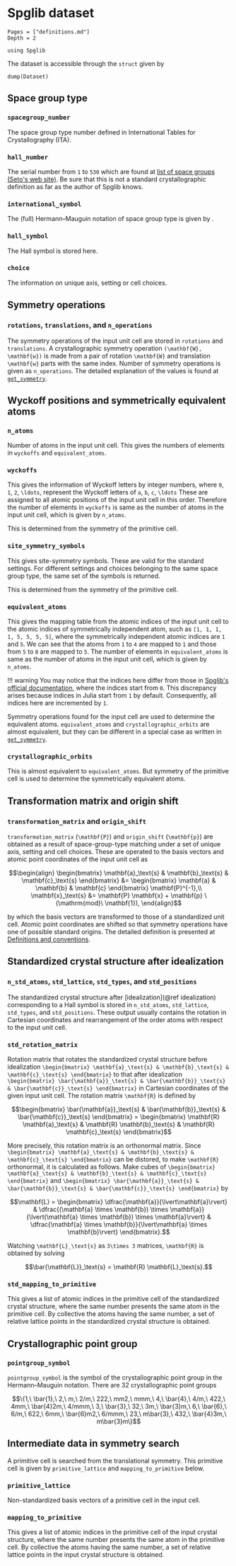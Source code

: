 # Spglib dataset

```@contents
Pages = ["definitions.md"]
Depth = 2
```

```@setup dataset
using Spglib
```

The dataset is accessible through the `struct` given by

```@example dataset
dump(Dataset)
```

## Space group type

### `spacegroup_number`

The space group type number defined in International Tables for
Crystallography (ITA).

### `hall_number`

The serial number from ``1`` to ``530`` which are found at
[list of space groups (Seto's web site)](https://yseto.net/?page_id=29%3E). Be
sure that this is not a standard crystallographic definition as far as
the author of Spglib knows.

### `international_symbol`

The (full) Hermann–Mauguin notation of space group type is given by .

### `hall_symbol`

The Hall symbol is stored here.

### `choice`

The information on unique axis, setting or cell choices.

## Symmetry operations

### `rotations`, `translations`, and `n_operations`

The symmetry operations of the input unit cell are stored in
`rotations` and `translations`. A crystallographic symmetry
operation ``(\mathbf{W}, \mathbf{w})`` is made from a pair
of rotation ``\mathbf{W}`` and translation
``\mathbf{w}`` parts with the same index. Number of symmetry
operations is given as `n_operations`. The detailed explanation of
the values is found at [`get_symmetry`](@ref).

## Wyckoff positions and symmetrically equivalent atoms

### `n_atoms`

Number of atoms in the input unit cell. This gives the numbers of
elements in `wyckoffs` and `equivalent_atoms`.

### `wyckoffs`

This gives the information of Wyckoff letters by integer
numbers, where ``0``, ``1``, ``2``, ``\ldots``, represent the Wyckoff letters
of ``a``, ``b``, ``c``, ``\ldots`` These are assigned to all atomic positions
of the input unit cell in this order. Therefore the number of elements in
`wyckoffs` is same as the number of atoms in the input unit cell,
which is given by `n_atoms`.

This is determined from the symmetry of the primitive cell.

### `site_symmetry_symbols`

This gives site-symmetry symbols. These are valid for the standard
settings. For different settings and choices belonging to the same
space group type, the same set of the symbols is returned.

This is determined from the symmetry of the primitive cell.

### `equivalent_atoms`

This gives the mapping table from the atomic indices of the input unit
cell to the atomic indices of symmetrically independent atom, such as
`[1, 1, 1, 1, 5, 5, 5, 5]`, where the symmetrically independent
atomic indices are ``1`` and
``5``. We can see that the atoms from ``1`` to ``4`` are mapped to ``1`` and those
from ``5`` to ``8`` are mapped to ``5``.  The number of elements in
`equivalent_atoms` is same as the number of atoms in the input unit
cell, which is given by `n_atoms`.

!!! warning
    You may notice that the indices here differ from those in
    [Spglib's official documentation](https://spglib.readthedocs.io/en/latest/dataset.html#equivalent-atoms),
    where the indices start from ``0``. This discrepancy arises because indices in Julia
    start from ``1`` by default. Consequently, all indices here are incremented by ``1``.

Symmetry operations found for the input cell are used to determine the
equivalent atoms. `equivalent_atoms` and `crystallographic_orbits`
are almost equivalent, but they can be different in a special
case as written in [`get_symmetry`](@ref).

### `crystallographic_orbits`

This is almost equivalent to `equivalent_atoms`. But symmetry of the
primitive cell is used to determine the symmetrically equivalent atoms.

## Transformation matrix and origin shift

### `transformation_matrix` and `origin_shift`

`transformation_matrix` (``\mathbf{P}``) and
`origin_shift` (``\mathbf{p}``) are obtained as a result of
space-group-type matching under a set of unique axis, setting and cell
choices. These are operated to the basis vectors and atomic point
coordinates of the input unit cell as

```math
\begin{align}
    \begin{bmatrix} \mathbf{a}_\text{s} & \mathbf{b}_\text{s} & \mathbf{c}_\text{s} \end{bmatrix} &=
    \begin{bmatrix} \mathbf{a} & \mathbf{b} & \mathbf{c} \end{bmatrix} \mathbf{P}^{-1},\\
    \mathbf{x}_\text{s} &= \mathbf{P} \mathbf{x} + \mathbf{p} \ (\mathrm{mod}\ \mathbf{1}),
\end{align}
```

by which the basis vectors are transformed to those of a
standardized unit cell. Atomic point coordinates are shifted so that
symmetry operations have one of possible standard origins. The
detailed definition is presented at
[Definitions and conventions](@ref).

## Standardized crystal structure after idealization

### `n_std_atoms`, `std_lattice`, `std_types`, and `std_positions`

The standardized crystal structure after [idealization](@ref idealization)
corresponding to a Hall symbol is stored in `n_std_atoms`, `std_lattice`, `std_types`, and
`std_positions`. These output usually contains the rotation in Cartesian coordinates and
rearrangement of the order atoms with respect to the input unit cell.

### `std_rotation_matrix`

Rotation matrix that rotates the standardized crystal structure
before idealization
``\begin{bmatrix} \mathbf{a}_\text{s} & \mathbf{b}_\text{s} & \mathbf{c}_\text{s} \end{bmatrix}``
to that after idealization
``\begin{bmatrix} \bar{\mathbf{a}}_\text{s} & \bar{\mathbf{b}}_\text{s} & \bar{\mathbf{c}}_\text{s} \end{bmatrix}``
in Cartesian coordinates of the given input unit cell. The rotation
matrix ``\mathbf{R}`` is defined by

```math
\begin{bmatrix} \bar{\mathbf{a}}_\text{s} & \bar{\mathbf{b}}_\text{s} & \bar{\mathbf{c}}_\text{s} \end{bmatrix} =
\begin{bmatrix} \mathbf{R} \mathbf{a}_\text{s} & \mathbf{R} \mathbf{b}_\text{s} & \mathbf{R} \mathbf{c}_\text{s} \end{bmatrix}
```

More precisely, this rotation matrix is an orthonormal matrix. Since
``\begin{bmatrix} \mathbf{a}_\text{s} & \mathbf{b}_\text{s} & \mathbf{c}_\text{s} \end{bmatrix}``
can be distored, to make ``\mathbf{R}`` orthonormal, it is calculated as
follows. Make cubes of
``\begin{bmatrix} \mathbf{a}_\text{s} & \mathbf{b}_\text{s} & \mathbf{c}_\text{s} \end{bmatrix}``
and
``\begin{bmatrix} \bar{\mathbf{a}}_\text{s} & \bar{\mathbf{b}}_\text{s} & \bar{\mathbf{c}}_\text{s} \end{bmatrix}``
by

```math
\mathbf{L} = \begin{bmatrix}
\dfrac{\mathbf{a}}{\lvert\mathbf{a}\rvert} &
\dfrac{(\mathbf{a} \times \mathbf{b}) \times \mathbf{a}}{\lvert(\mathbf{a} \times \mathbf{b}) \times \mathbf{a}\rvert} &
\dfrac{\mathbf{a} \times \mathbf{b}}{\lvert\mathbf{a} \times \mathbf{b}\rvert}
\end{bmatrix}.
```

Watching ``\mathbf{L}_\text{s}`` as ``3\times 3`` matrices, ``\mathbf{R}`` is
obtained by solving

```math
\bar{\mathbf{L}}_\text{s} = \mathbf{R} \mathbf{L}_\text{s}.
```

### `std_mapping_to_primitive`

This gives a list of
atomic indices in the primitive cell of the standardized crystal
structure, where the same number presents the same atom in the
primitive cell. By collective the atoms having the same number, a set
of relative lattice points in the standardized crystal structure
is obtained.

## Crystallographic point group

### `pointgroup_symbol`

`pointgroup_symbol` is the symbol of the crystallographic point
group in the Hermann–Mauguin notation. There are 32 crystallographic
point groups

```math
\{1,\ \bar{1},\ 2,\ m,\ 2/m,\ 222,\ mm2,\ mmm,\ 4,\ \bar{4},\ 4/m,\ 422,\ 4mm,\ \bar{4}2m,\ 4/mmm,\ 3,\ \bar{3},\ 32,\ 3m,\ \bar{3}m,\ 6,\ \bar{6},\ 6/m,\ 622,\ 6mm,\ \bar{6}m2,\ 6/mmm,\ 23,\ m\bar{3},\ 432,\ \bar{4}3m,\ m\bar{3}m\}
```

## Intermediate data in symmetry search

A primitive cell is searched from the translational symmetry. This
primitive cell is given by `primitive_lattice` and
`mapping_to_primitive` below.

### `primitive_lattice`

Non-standardized basis vectors of a primitive cell in the input
cell.

### `mapping_to_primitive`

This
gives a list of atomic indices in the primitive cell of the input
crystal structure, where the same number presents the same atom in the
primitive cell. By collective the atoms having the same number, a set
of relative lattice points in the input crystal structure is obtained.
